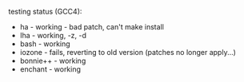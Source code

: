 testing status (GCC4):
* ha - working - bad patch, can't make install
* lha - working, -z, -d
* bash - working
* iozone - fails, reverting to old version (patches no longer apply...)
* bonnie++ - working
* enchant - working

